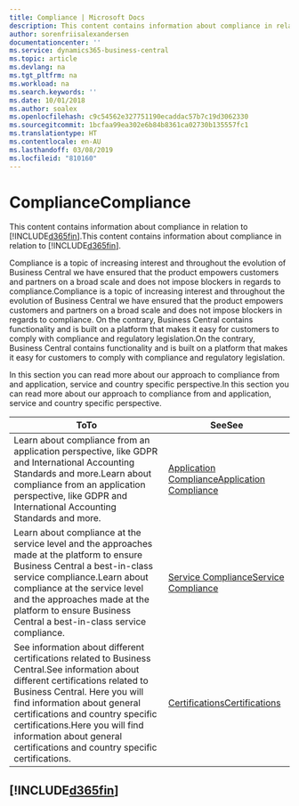 ```yaml
---
title: Compliance | Microsoft Docs
description: This content contains information about compliance in relation to Business Central.
author: sorenfriisalexandersen
documentationcenter: ''
ms.service: dynamics365-business-central
ms.topic: article
ms.devlang: na
ms.tgt_pltfrm: na
ms.workload: na
ms.search.keywords: ''
ms.date: 10/01/2018
ms.author: soalex
ms.openlocfilehash: c9c54562e327751190ecaddac57b7c19d3062330
ms.sourcegitcommit: 1bcfaa99ea302e6b84b8361ca02730b135557fc1
ms.translationtype: HT
ms.contentlocale: en-AU
ms.lasthandoff: 03/08/2019
ms.locfileid: "810160"
---
```

# <a name="compliance"></a><span data-ttu-id="5e8ee-103">Compliance</span><span class="sxs-lookup"><span data-stu-id="5e8ee-103">Compliance</span></span>
<span data-ttu-id="5e8ee-104">This content contains information about compliance in relation to [!INCLUDE[d365fin](../includes/d365fin_md.md)].</span><span class="sxs-lookup"><span data-stu-id="5e8ee-104">This content contains information about compliance in relation to [!INCLUDE[d365fin](../includes/d365fin_md.md)].</span></span>  

<span data-ttu-id="5e8ee-105">Compliance is a topic of increasing interest and throughout the evolution of Business Central we have ensured that the product empowers customers and partners on a broad scale and does not impose blockers in regards to compliance.</span><span class="sxs-lookup"><span data-stu-id="5e8ee-105">Compliance is a topic of increasing interest and throughout the evolution of Business Central we have ensured that the product empowers customers and partners on a broad scale and does not impose blockers in regards to compliance.</span></span> <span data-ttu-id="5e8ee-106">On the contrary, Business Central contains functionality and is built on a platform that makes it easy for customers to comply with compliance and regulatory legislation.</span><span class="sxs-lookup"><span data-stu-id="5e8ee-106">On the contrary, Business Central contains functionality and is built on a platform that makes it easy for customers to comply with compliance and regulatory legislation.</span></span>

<span data-ttu-id="5e8ee-107">In this section you can read more about our approach to compliance from and application, service and country specific perspective.</span><span class="sxs-lookup"><span data-stu-id="5e8ee-107">In this section you can read more about our approach to compliance from and application, service and country specific perspective.</span></span>

|<span data-ttu-id="5e8ee-108">**To**</span><span class="sxs-lookup"><span data-stu-id="5e8ee-108">**To**</span></span>|<span data-ttu-id="5e8ee-109">**See**</span><span class="sxs-lookup"><span data-stu-id="5e8ee-109">**See**</span></span>|  
|------------|-------------|  
|<span data-ttu-id="5e8ee-110">Learn about compliance from an application perspective, like GDPR and International Accounting Standards and more.</span><span class="sxs-lookup"><span data-stu-id="5e8ee-110">Learn about compliance from an application perspective, like GDPR and International Accounting Standards and more.</span></span>|[<span data-ttu-id="5e8ee-111">Application Compliance</span><span class="sxs-lookup"><span data-stu-id="5e8ee-111">Application Compliance</span></span>](compliance-application-compliance.md)|  
|<span data-ttu-id="5e8ee-112">Learn about compliance at the service level and the approaches made at the platform to ensure Business Central a best-in-class service compliance.</span><span class="sxs-lookup"><span data-stu-id="5e8ee-112">Learn about compliance at the service level and the approaches made at the platform to ensure Business Central a best-in-class service compliance.</span></span>|[<span data-ttu-id="5e8ee-113">Service Compliance</span><span class="sxs-lookup"><span data-stu-id="5e8ee-113">Service Compliance</span></span>](compliance-service-compliance.md)|  
|<span data-ttu-id="5e8ee-114">See information about different certifications related to Business Central.</span><span class="sxs-lookup"><span data-stu-id="5e8ee-114">See information about different certifications related to Business Central.</span></span> <span data-ttu-id="5e8ee-115">Here you will find information about general certifications and country specific certifications.</span><span class="sxs-lookup"><span data-stu-id="5e8ee-115">Here you will find information about general certifications and country specific certifications.</span></span>|[<span data-ttu-id="5e8ee-116">Certifications</span><span class="sxs-lookup"><span data-stu-id="5e8ee-116">Certifications</span></span>](compliance-certifications.md)|  

 ## [!INCLUDE[d365fin](../includes/free_trial_md.md)]  
 
